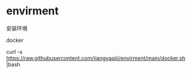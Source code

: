 # envirment
安装环境


docker

curl -s https://raw.githubusercontent.com/jiangyaqiii/envirment/main/docker.sh |bash
